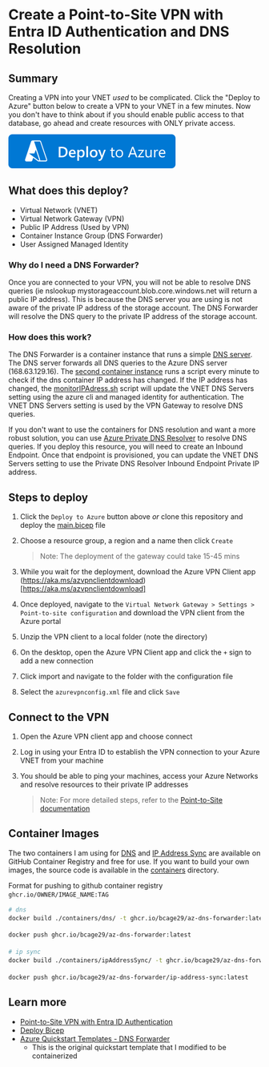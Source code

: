 # Create a Point-to-Site VPN with Entra ID Authentication and DNS Resolution

## Summary
Creating a VPN into your VNET *used* to be complicated. Click the "Deploy to Azure" button below to create a VPN to your VNET in a few minutes. Now you don't have to think about if you should enable public access to that database, go ahead and create resources with ONLY private access.

[![Deploy To Azure](https://raw.githubusercontent.com/bcage29/az-vpn-with-dns/main/quickDeploy/deploytoazure.svg)](https://portal.azure.com/#create/Microsoft.Template/uri/https%3A%2F%2Fraw.githubusercontent.com%2Fbcage29%2Faz-vpn-with-dns%2Fmain%2FquickDeploy%2Fazuredeploy.json)

## What does this deploy?

- Virtual Network (VNET)
- Virtual Network Gateway (VPN)
- Public IP Address (Used by VPN)
- Container Instance Group (DNS Forwarder)
- User Assigned Managed Identity

### Why do I need a DNS Forwarder?

Once you are connected to your VPN, you will not be able to resolve DNS queries (ie nslookup mystorageaccount.blob.core.windows.net will return a public IP address). This is because the DNS server you are using is not aware of the private IP address of the storage account. The DNS Forwarder will resolve the DNS query to the private IP address of the storage account.

### How does this work?

The DNS Forwarder is a container instance that runs a simple [DNS server](./containers/dns/). The DNS server forwards all DNS queries to the Azure DNS server (168.63.129.16). The [second container instance](./containers/ipAddressSync/) runs a script every minute to check if the dns container IP address has changed. If the IP address has changed, the [monitorIPAdress.sh](./containers/ipAddressSync/monitorIPAddress.sh) script will update the VNET DNS Servers setting using the azure cli and managed identity for authentication. The VNET DNS Servers setting is used by the VPN Gateway to resolve DNS queries.

If you don't want to use the containers for DNS resolution and want a more robust solution, you can use [Azure Private DNS Resolver](https://learn.microsoft.com/en-us/azure/dns/dns-private-resolver-overview) to resolve DNS queries. If you deploy this resource, you will need to create an Inbound Endpoint. Once that endpoint is provisioned, you can update the VNET DNS Servers setting to use the Private DNS Resolver Inbound Endpoint Private IP address.

## Steps to deploy

1. Click the `Deploy to Azure` button above *or* clone this repository and deploy the [main.bicep](./infra/main.bicep) file
1. Choose a resource group, a region and a name then click `Create`
   
    > Note: The deployment of the gateway could take 15-45 mins

1. While you wait for the deployment, download the Azure VPN Client app (https://aka.ms/azvpnclientdownload)[https://aka.ms/azvpnclientdownload]
1. Once deployed, navigate to the `Virtual Network Gateway > Settings > Point-to-site configuration` and download the VPN client from the Azure portal
1. Unzip the VPN client to a local folder (note the directory)
1. On the desktop, open the Azure VPN Client app and click the `+` sign to add a new connection
1. Click import and navigate to the folder with the configuration file
1. Select the `azurevpnconfig.xml` file and click `Save`

## Connect to the VPN

1. Open the Azure VPN client app and choose connect
1. Log in using your Entra ID to establish the VPN connection to your Azure VNET from your machine
1. You should be able to ping your machines, access your Azure Networks and resolve resources to their private IP addresses

    > Note: For more detailed steps, refer to the [Point-to-Site documentation](https://learn.microsoft.com/en-us/azure/vpn-gateway/point-to-site-entra-gateway#download)

## Container Images

The two containers I am using for [DNS](https://ghcr.io/bcage29/az-dns-forwarder:latest) and [IP Address Sync](https://ghcr.io/bcage29/az-dns-forwarder/ip-address-sync:latest) are available on GitHub Container Registry and free for use. If you want to build your own images, the source code is available in the [containers](./containers) directory. 


Format for pushing to github container registry `ghcr.io/OWNER/IMAGE_NAME:TAG`

```bash
# dns
docker build ./containers/dns/ -t ghcr.io/bcage29/az-dns-forwarder:latest --platform linux/amd64

docker push ghcr.io/bcage29/az-dns-forwarder:latest

# ip sync
docker build ./containers/ipAddressSync/ -t ghcr.io/bcage29/az-dns-forwarder/ip-address-sync:latest --platform linux/amd64

docker push ghcr.io/bcage29/az-dns-forwarder/ip-address-sync:latest
```

## Learn more
- [Point-to-Site VPN with Entra ID Authentication](https://learn.microsoft.com/en-us/azure/vpn-gateway/point-to-site-entra-gateway)
- [Deploy Bicep](https://learn.microsoft.com/en-us/azure/azure-resource-manager/bicep/deploy-vscode)
- [Azure Quickstart Templates - DNS Forwarder](https://github.com/Azure/azure-quickstart-templates/tree/master/demos/dns-forwarder)
    - This is the original quickstart template that I modified to be containerized
